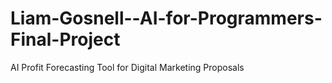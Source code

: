 # Liam-Gosnell--AI-for-Programmers-Final-Project
AI Profit Forecasting Tool for Digital Marketing Proposals
